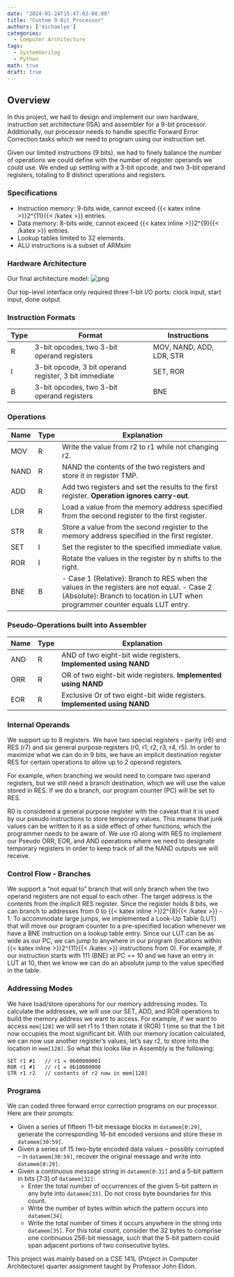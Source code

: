 ```yaml
---
date: "2024-01-24T15:47:02-08:00"
title: "Custom 9-Bit Processor"
authors: ['michaelye']
categories:
  - Computer Architecture
tags:
  - SystemVerilog
  - Python
math: true
draft: true
---
```


## Overview
In this project, we had to design and implement our own hardware, instruction set architecture (ISA) and assembler for a 9-bit processor. Additionally, our processor needs to handle specific Forward Error Correction tasks which we need to program using our instruction set.

Given our limited instructions (9 bits), we had to finely balance the number of operations we could define with the number of register operands we could use. We ended up settling with a 3-bit opcode, and two 3-bit operand registers, totaling to 8 distinct operations and registers.

### Specifications
- Instruction memory: 9-bits wide, cannot exceed {{< katex inline >}}2^{11}{{< /katex >}} entries.
- Data memory: 8-bits wide, cannot exceed {{< katex inline >}}2^{9}{{< /katex >}} entries.
- Lookup tables limited to 32 elements.
- ALU instructions is a subset of ARMsim

### Hardware Architecture
Our final architecture model:
![png](../../images/architecture.png)

Our top-level interface only required three 1-bit I/O ports: clock input, start input, done output


### Instruction Formats
|Type| Format| Instructions|
| ------- | ------ | ------ |
|R|3-bit opcodes, two 3-bit operand registers| MOV, NAND, ADD, LDR, STR |
|I|3-bit opcode, 3 bit operand register, 3 bit immediate| SET, ROR |
|B| 3-bit opcodes, two 3-bit operand registers|BNE|

### Operations
|Name|Type|Explanation|
| ------- | ------ | ------ |
|MOV|R|Write the value from r2 to r1 while not changing r2.|
|NAND|R|NAND the contents of the two registers and store it in register TMP.|
|ADD|R|Add two registers and set the results to the first register. **Operation ignores carry-out**.|
|LDR|R|Load a value from the memory address specified from the second register to the first register.|
|STR|R|Store a value from the second register to the memory address specified in the first register.|
|SET|I|Set the register to the specified immediate value.|
|ROR|I|Rotate the values in the register by n shifts to the right.|
|BNE|B|- Case 1 (Relative): Branch to RES when the values in the registers are not equal. - Case 2 (Absolute): Branch to location in LUT when programmer counter equals LUT entry.|

### Pseudo-Operations built into Assembler
| Name | Type | Explanation |
| ------- | ------ | ------ |
|AND|R|AND of two eight-bit wide registers. **Implemented using NAND**|
|ORR|R|OR of two eight-bit wide registers. **Implemented using NAND**|
|EOR|R|Exclusive Or of two eight-bit wide registers. **Implemented using NAND**|

### Internal Operands
We support up to 8 registers. We have two special registers - parity (r6) and RES (r7) and six general purpose registers (r0, r1, r2, r3, r4, r5). In order to maximize what we can do in 9 bits, we have an implicit destination register RES for certain operations to allow up to 2 operand registers. 

For example, when branching we would need to compare two operand registers, but we still need a branch destination, which we will use the value stored in RES. If we do a branch, our program counter (PC) will be set to RES. 

R0 is considered a general purpose register with the caveat that it is used by our pseudo instructions to store temporary values. This means that junk values can be written to it as a side effect of other functions, which the programmer needs to be aware of. We use r0 along with RES to implement our Pseudo ORR, EOR,  and AND operations where we need to designate temporary registers in order to keep track of all the NAND outputs we will receive.

### Control Flow - Branches
We support a “not equal to” branch that will only branch when the two operand registers are not equal to each other. The target address is the contents from the implicit RES register. Since the register holds 8 bits, we can branch to addresses from 0 to {{< katex inline >}}2^{8}{{< /katex >}} - 1. To accommodate large jumps, we implemented a Look-Up Table (LUT) that will move our program counter to a pre-specified location whenever we have a BNE instruction on a lookup table entry. Since our LUT can be as wide as our PC, we can jump to anywhere in our program (locations within {{< katex inline >}}2^{11}{{< /katex >}} instructions from 0). For example, if our instruction starts with 111 (BNE) at PC == 10 and we have an entry in LUT at 10, then we know we can do an absolute jump to the value specified in the table.

### Addressing Modes
We have load/store operations for our memory addressing modes. To calculate the addresses, we will use our SET, ADD, and ROR operations to build the memory address we want to access. For example, if we want to access `mem[128]` we will set r1 to 1 then rotate it (ROR) 1 time so that the 1 bit now occupies the most significant bit. With our memory location calculated, we can now use another register’s values, let’s say r2, to store into the location in `mem[128]`. So what this looks like in Assembly is the following:

```
SET r1 #1	// r1 = 0b00000001
ROR r1 #1	// r1 = 0b10000000
STR r1 r2	// contents of r2 now in mem[128]
```

### Programs
We can coded three forward error correction programs on our processor. Here are their prompts:
- Given a series of fifteen 11-bit message blocks in `datamem[0:29]`, generate the corresponding 16-bit encoded versions and store these in `datamem[30:59]`.
- Given a series of 15 two-byte encoded data values – possibly corrupted – in `datamem[30:59]`, recover the original message and write into `datamem[0:29]`. 
- Given a continuous message string in `datamem[0:31]` and a 5-bit pattern in bits [7:3] of `datamem[32]`:
  - Enter the total number of occurrences of the given 5-bit pattern in any byte into `datamem[33]`. Do not cross byte boundaries for this count.
  - Write the number of bytes within which the pattern occurs into `datamem[34]`.
  - Write the total number of times it occurs anywhere in the string into `datamem[35]`. For this total count, consider the 32 bytes to comprise one continuous 256-bit message, such that the 5-bit pattern could span adjacent portions of two consecutive bytes.

This project was mainly based on a CSE 141L (Project in Computer Architecture) quarter assignment taught by Professor John Eldon.